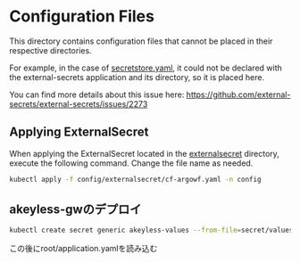# Configuration Files

This directory contains configuration files that cannot be placed in their respective directories.

For example, in the case of [secretstore.yaml](https://github.com/honahuku/manifest/blob/main/config/secretstore.yaml), it could not be declared with the external-secrets application and its directory, so it is placed here.

You can find more details about this issue here:
https://github.com/external-secrets/external-secrets/issues/2273

## Applying ExternalSecret

When applying the ExternalSecret located in the [externalsecret](https://github.com/honahuku/manifest/tree/main/config/externalsecret) directory, execute the following command. Change the file name as needed.

```bash
kubectl apply -f config/externalsecret/cf-argowf.yaml -n config
```

## akeyless-gwのデプロイ
```bash
kubectl create secret generic akeyless-values --from-file=secret/values.yaml --namespace argocd
```
この後にroot/application.yamlを読み込む
